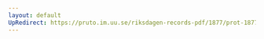 ```yaml
---
layout: default
UpRedirect: https://pruto.im.uu.se/riksdagen-records-pdf/1877/prot-1877--fk--003/prot-1877--fk--003_037.pdf
---
```

